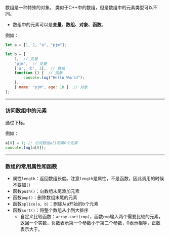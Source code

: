 数组是一种特殊的对象。
类似于C++中的数组，但是数组中的元素类型可以不同。

- 数组中的元素可以是**变量、数组、对象、函数**。

例如：
```js
let a = [1, 2, "a", "pjm"];

let b = [
    1,  // 变量
    "pjm",  // 变量
    ['a', 'b', 3],  // 数组
    function () {  // 函数
        console.log("Hello World");
    },
    { name: "pjm", age: 18 }  // 对象
];
```

---

### 访问数组中的元素
通过下标。

例如：
```js
a[0] = 1; // 访问数组a[]的第0个元素
console.log(a[0]);
```

---

### 数组的常用属性和函数
- 属性`length`：返回数组长度。注意`length`是属性，不是函数，因此调用的时候不要加`()`
- 函数`push()`：向数组末尾添加元素
- 函数`pop()`：删除数组末尾的元素
- 函数`splice(a, b)`：删除从a开始的b个元素
- 函数`sort()`：将整个数组从小到大排序
    - 自定义比较函数：`array.sort(cmp)`，函数`cmp`输入两个需要比较的元素，返回一个实数，负数表示第一个参数小于第二个参数，0表示相等，正数表示大于。
